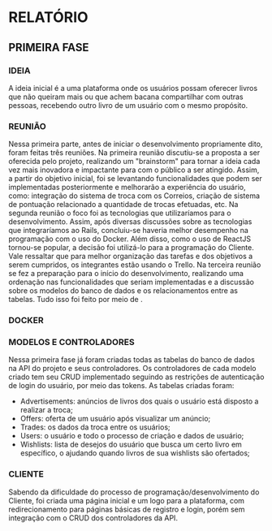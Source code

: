 # RELATÓRIO

## PRIMEIRA FASE

### IDEIA

A ideia inicial é a uma plataforma onde os usuários possam oferecer livros que não queiram mais ou que achem bacana compartilhar com outras pessoas, recebendo outro livro de um usuário com o mesmo propósito. 

### REUNIÃO

Nessa primeira parte, antes de iniciar o desenvolvimento propriamente dito, foram feitas três reuniões. 
Na primeira reunião discutiu-se a proposta a ser oferecida pelo projeto, realizando um "brainstorm" para tornar a ideia cada vez mais inovadora e impactante para com o público a ser atingido. Assim, a partir do objetivo inicial, foi se levantando funcionalidades que podem ser implementadas posteriormente e melhorarão a experiência do usuário, como: integração do sistema de troca com os Correios, criação de sistema de pontuação relacionado a quantidade de trocas efetuadas, etc.
Na segunda reunião o foco foi as tecnologias que utilizaríamos para o desenvolvimento. Assim, após diversas discussões sobre as tecnologias que integraríamos ao Rails, concluiu-se haveria melhor desempenho na programação com o uso do Docker. Além disso, como o uso de ReactJS tornou-se popular, a decisão foi utilizá-lo para a programação do Cliente. Vale ressaltar que para melhor organização das tarefas e dos objetivos a serem cumpridos, os integrantes estão usando o Trello.
Na terceira reunião se fez a preparação para o início do desenvolvimento, realizando uma ordenação nas funcionalidades que seriam implementadas e a discussão sobre os modelos do banco de dados e os relacionamentos entre as tabelas. Tudo isso foi feito por meio de .

### DOCKER

### MODELOS E CONTROLADORES

Nessa primeira fase já foram criadas todas as tabelas do banco de dados na API do projeto e seus controladores. Os controladores de cada modelo criado tem seu CRUD implementado seguindo as restrições de autenticação de login do usuário, por meio das tokens.
As tabelas criadas foram: 
* Advertisements: anúncios de livros dos quais o usuário está disposto a realizar a troca;
* Offers: oferta de um usuário após visualizar um anúncio;
* Trades: os dados da troca entre os usuários;
* Users: o usuário e todo o processo de criação e dados de usuário;
* Wishlists: lista de desejos do usuário que busca um certo livro em específico, o ajudando quando livros de sua wishlists são ofertados;

### CLIENTE

Sabendo da dificuldade do processo de programação/desenvolvimento do Cliente, foi criada uma página inicial e um logo para a plataforma, com redirecionamento para páginas básicas de registro e login, porém sem integração com o CRUD dos controladores da API.